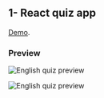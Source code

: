 ## 1- React quiz app

[Demo](https://react-english-quiz.netlify.app/).

### Preview

![English quiz preview](https://i.imgur.com/erUfLst.png)

![English quiz preview](https://i.imgur.com/vNFmDdE.png)

